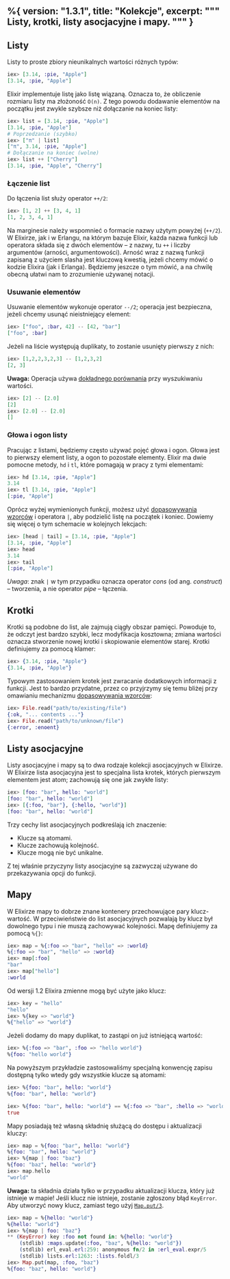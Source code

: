 %{
  version: "1.3.1",
  title: "Kolekcje",
  excerpt: """
  Listy, krotki, listy asocjacyjne i mapy.
  """
}
---

## Listy

Listy to proste zbiory nieunikalnych wartości różnych typów:

```elixir
iex> [3.14, :pie, "Apple"]
[3.14, :pie, "Apple"]
```

Elixir implementuje listę jako listę wiązaną.
Oznacza to, że obliczenie rozmiaru listy ma złożoność `O(n)`.
Z tego powodu dodawanie elementów na początku jest zwykle szybsze niż dołączanie na koniec listy:

```elixir
iex> list = [3.14, :pie, "Apple"]
[3.14, :pie, "Apple"]
# Poprzedzanie (szybko)
iex> ["π" | list]
["π", 3.14, :pie, "Apple"]
# Dołączanie na koniec (wolne)
iex> list ++ ["Cherry"]
[3.14, :pie, "Apple", "Cherry"]
```

### Łączenie list

Do łączenia list służy operator `++/2`:

```elixir
iex> [1, 2] ++ [3, 4, 1]
[1, 2, 3, 4, 1]
```

Na marginesie należy wspomnieć o formacie nazwy użytym powyżej (`++/2`).
W Elixirze, jak i w Erlangu, na którym bazuje Elixir, każda nazwa funkcji lub operatora składa się z dwóch elementów – z nazwy, tu `++` i liczby argumentów (arności, argumentowości).
Arność wraz z nazwą funkcji zapisaną z użyciem slasha jest kluczową kwestią, jeżeli chcemy mówić o kodzie Elixira (jak i Erlanga).
Będziemy jeszcze o tym mówić, a na chwilę obecną ułatwi nam to zrozumienie używanej notacji.

### Usuwanie elementów

Usuwanie elementów wykonuje operator `--/2`; operacja jest bezpieczna, jeżeli chcemy usunąć nieistniejący element:

```elixir
iex> ["foo", :bar, 42] -- [42, "bar"]
["foo", :bar]
```

Jeżeli na liście występują duplikaty, to zostanie usunięty pierwszy z nich:

```elixir
iex> [1,2,2,3,2,3] -- [1,2,3,2]
[2, 3]
```

**Uwaga:** Operacja używa [dokładnego porównania](/pl/lessons/basics/basics#comparison) przy wyszukiwaniu wartości.

```elixir
iex> [2] -- [2.0]
[2]
iex> [2.0] -- [2.0]
[]
```

### Głowa i ogon listy

Pracując z listami, będziemy często używać pojęć głowa i ogon.
Głowa jest to pierwszy element listy, a ogon to pozostałe elementy.
Elixir ma dwie pomocne metody, `hd` i `tl`, które pomagają w pracy z tymi elementami:

```elixir
iex> hd [3.14, :pie, "Apple"]
3.14
iex> tl [3.14, :pie, "Apple"]
[:pie, "Apple"]
```

Oprócz wyżej wymienionych funkcji, możesz użyć [dopasowywania wzorców](/pl/lessons/basics/pattern_matching) i operatora `|`, aby podzielić listę na początek i koniec.
Dowiemy się więcej o tym schemacie w kolejnych lekcjach:

```elixir
iex> [head | tail] = [3.14, :pie, "Apple"]
[3.14, :pie, "Apple"]
iex> head
3.14
iex> tail
[:pie, "Apple"]
```

_Uwaga_: znak `|` w tym przypadku oznacza operator _cons_ (od ang. _construct_) – tworzenia, a nie operator _pipe_ – łączenia.  

## Krotki

Krotki są podobne do list, ale zajmują ciągły obszar pamięci.
Powoduje to, że odczyt jest bardzo szybki, lecz modyfikacja kosztowna; zmiana wartości oznacza stworzenie nowej krotki i skopiowanie elementów starej.
Krotki definiujemy za pomocą klamer:

```elixir
iex> {3.14, :pie, "Apple"}
{3.14, :pie, "Apple"}
```

Typowym zastosowaniem krotek jest zwracanie dodatkowych informacji z funkcji.
Jest to bardzo przydatne, przez co przyjrzymy się temu bliżej przy omawianiu mechanizmu [dopasowywania wzorców](/pl/lessons/basics/pattern_matching):

```elixir
iex> File.read("path/to/existing/file")
{:ok, "... contents ..."}
iex> File.read("path/to/unknown/file")
{:error, :enoent}
```

## Listy asocjacyjne

Listy asocjacyjne i mapy są to dwa rodzaje kolekcji asocjacyjnych w Elixirze.
W Elixirze lista asocjacyjna jest to specjalna lista krotek, których pierwszym elementem jest atom; zachowują się one jak zwykłe listy:

```elixir
iex> [foo: "bar", hello: "world"]
[foo: "bar", hello: "world"]
iex> [{:foo, "bar"}, {:hello, "world"}]
[foo: "bar", hello: "world"]
```

Trzy cechy list asocjacyjnych podkreślają ich znaczenie:

+ Klucze są atomami.
+ Klucze zachowują kolejność.
+ Klucze mogą nie być unikalne.

Z tej właśnie przyczyny listy asocjacyjne są zazwyczaj używane do przekazywania opcji do funkcji.

## Mapy

W Elixirze mapy to dobrze znane kontenery przechowujące pary klucz-wartość.
W przeciwieństwie do list asocjacyjnych pozwalają by klucz był dowolnego typu i nie muszą zachowywać kolejności.
Mapę definiujemy za pomocą `%{}`:

```elixir
iex> map = %{:foo => "bar", "hello" => :world}
%{:foo => "bar", "hello" => :world}
iex> map[:foo]
"bar"
iex> map["hello"]
:world
```

Od wersji 1.2 Elixira zmienne mogą być użyte jako klucz:

```elixir
iex> key = "hello"
"hello"
iex> %{key => "world"}
%{"hello" => "world"}
```

Jeżeli dodamy do mapy duplikat, to zastąpi on już istniejącą wartość:

```elixir
iex> %{:foo => "bar", :foo => "hello world"}
%{foo: "hello world"}
```

Na powyższym przykładzie zastosowaliśmy specjalną konwencję zapisu dostępną tylko wtedy gdy wszystkie klucze są atomami:

```elixir
iex> %{foo: "bar", hello: "world"}
%{foo: "bar", hello: "world"}

iex> %{foo: "bar", hello: "world"} == %{:foo => "bar", :hello => "world"}
true
```

Mapy posiadają też własną składnię służącą do dostępu i aktualizacji kluczy:

```elixir
iex> map = %{foo: "bar", hello: "world"}
%{foo: "bar", hello: "world"}
iex> %{map | foo: "baz"}
%{foo: "baz", hello: "world"}
iex> map.hello
"world"
```

**Uwaga:** ta składnia działa tylko w przypadku aktualizacji klucza, który już istnieje w mapie!
Jeśli klucz nie istnieje, zostanie zgłoszony błąd `KeyError`.
Aby utworzyć nowy klucz, zamiast tego użyj [`Map.put/3`](https://hexdocs.pm/elixir/Map.html#put/3).

```elixir
iex> map = %{hello: "world"}
%{hello: "world"}
iex> %{map | foo: "baz"}
** (KeyError) key :foo not found in: %{hello: "world"}
    (stdlib) :maps.update(:foo, "baz", %{hello: "world"})
    (stdlib) erl_eval.erl:259: anonymous fn/2 in :erl_eval.expr/5
    (stdlib) lists.erl:1263: :lists.foldl/3
iex> Map.put(map, :foo, "baz")
%{foo: "baz", hello: "world"}
```

